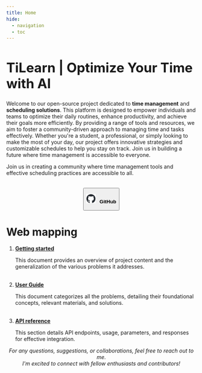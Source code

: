```yaml
---
title: Home
hide:
  - navigation
  - toc
---
```

<html>
<div class="homepage-background"></div>

  <h1 style="font-size: 2.5em;"><strong>TiLearn</strong> | Optimize Your Time with AI</h1>
  <p>
    Welcome to our open-source project dedicated to <strong>time management</strong> and <strong>scheduling solutions</strong>. This platform is designed to empower individuals and teams to optimize their daily routines, enhance productivity, and achieve their goals more efficiently. By providing a range of tools and resources, we aim to foster a community-driven approach to managing time and tasks effectively. Whether you're a student, a professional, or simply looking to make the most of your day, our project offers innovative strategies and customizable schedules to help you stay on track. Join us in building a future where time management is accessible to everyone.
  </p>
  <p>
    Join us in creating a community where time management tools and effective scheduling practices are accessible to all.
  </p>
  <br/>
  <center><a href="https://github.com/Bancie/TiLearn">
      <button class="button-29" role="button"><p style="word-spacing: 5px;"><img src="stylesheets/github-mark.png" alt="GitHub Logo" style="width: 25px; height: 25px; margin-right: 10px;"><strong>GitHub</strong></p></button>
  </a></center>
  
  <div class="line-2"></div>
  
  <h1><strong>Web mapping</strong></h1>

  <ol class="circle-list">
    <li>
      <strong><a href="getting-started/">Getting started</a></strong><br>
      <p class="list-item-content">This document provides an overview of project content and the generalization of the various problems it addresses.</p>
    </li>
    <br>
    <li>
      <strong><a href="user-guide/">User Guide</a></strong><br>
      <p class="list-item-content">This document categorizes all the problems, detailing their foundational concepts, relevant materials, and solutions.</p>
    </li>
    <br>
    <!-- <li>
      <strong><a href="run/">Building from source</a></strong><br>
      <p class="list-item-content">This document offers a concise guide to running the code from the source, explaining its core functionality and how it can be applied to solve various problems.</p>
    </li>
    <br> -->
    <li>
      <strong><a href="api-reference/">API reference</a></strong><br>
      <p class="list-item-content">This section details API endpoints, usage, parameters, and responses for effective integration.</p>
    </li>
  </ol>

  <div class="line"></div>
  
  <p style="text-align: center;"><em>For any questions, suggestions, or collaborations, feel free to reach out to me. <br> I'm excited to connect with fellow enthusiasts and contributors!</em></p>

</html>